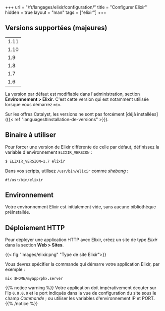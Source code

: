 +++
url = "/fr/langages/elixir/configuration/"
title = "Configurer Elixir"
hidden = true
layout = "man"
tags = ["elixir"]
+++

## Versions supportées (majeures)


| |
| --------------------------------------- |
| 1.11                                    |
| 1.10                                    |
| 1.9                                     |
| 1.8                                     |
| 1.7                                     |
| 1.6                                     |

La version par défaut est modifiable dans l'administration, section **Environnement > Elixir**. C'est cette version qui est notamment utilisée lorsque vous démarrez `mix`.

Sur les offres Catalyst, les versions ne sont pas forcément [déjà installées]({{< ref "languages#installation-de-versions" >}}).

## Binaire à utiliser

Pour forcer une version de Elixir différente de celle par défaut, définissez la variable d'environnement `ELIXIR_VERSION` :

```sh
$ ELIXIR_VERSION=1.7 elixir
```

Dans vos scripts, utilisez `/usr/bin/elixir` comme *shebang* :

```
#!/usr/bin/elixir
```

## Environnement

Votre environnement Elixir est initialement vide, sans aucune bibliothèque préinstallée.

## Déploiement HTTP

Pour déployer une application HTTP avec Elixir, créez un site de type *Elixir* dans la section **Web > Sites**.

{{< fig "images/elixir.png" "Type de site Elixir">}}

Vous devrez spécifier la commande qui démarre votre application Elixir, par exemple :

```
mix $HOME/myapp/phx.server
```

{{% notice warning %}}
Votre application doit impérativement écouter sur l'ip `0.0.0.0` et le port indiqués dans la vue de configuration du site sous le champ *Commande* ; ou utiliser les variables d'environnement IP et PORT.
{{% /notice %}}
